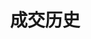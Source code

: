 ---
title: 成交历史
position_number: 4.1
parameters:
  - name:
    content:
content_markdown: |-
  * **URL**：/v1/userTrades
  * **Method**：GET
  * **需要登录**：是
  * **需要鉴权**：是

  **请求参数**

  | 参数名称 | 类型 | 是否必需 | 描述 |
  | symbol | String | NO | 交易对 |
  | fromId | Long | NO | 返回该fromId及之后的成交，缺省返回最近的成交 |
  | limit | Integer | NO | 返回的结果集数量，默认值:200，最大值:1000 |
  | startTime | Long | YES | 起始时间 |
  | endTime | Long | YES | 结束时间 |
  | recvWindow | Long | NO | 时间戳滑动窗口，单位为毫秒 |
  | timestamp | Long | YES | 调用时间 |
left_code_blocks:
  - code_block: |-
      {
       "symbol": "ETH/USDT",
       "fromId": 1208218841498181,
       "limit": 200,
       "startTime": 1654840101939,
       "endTime": 1655099837239,
       "timestamp": 1655099837259,
       "recvWindow": 5000
      }
    title: 请求示例
    language: json
right_code_blocks:
  - code_block: |-
      {
       "code": 1,
       "data": [{
         "id": 1229231370945733, //交易id
         "orderId": 1229231370027013, //订单编号
         "symbol": "ETH/USDT", //交易对
         "price": "1133.97", //成交价
         "qty": "1", //成交量
         "realizedPnl": "1.280800714285714285", //实现盈亏
         "commission": "0.01700955", //手续费
         "commissionAsset": "USDT", //手续费计价单位
         "side": "SELL", //买卖方向
         "positionSide": "LONG", //持仓方向
         "time": 1657162731000 //时间
        }],
       "message": ""
      }
    title: 响应
    language: json
  - code_block: |-
      {
       "code": 9999,
       "message": "异常信息"
      }
    title: ERROR
    language: json
---